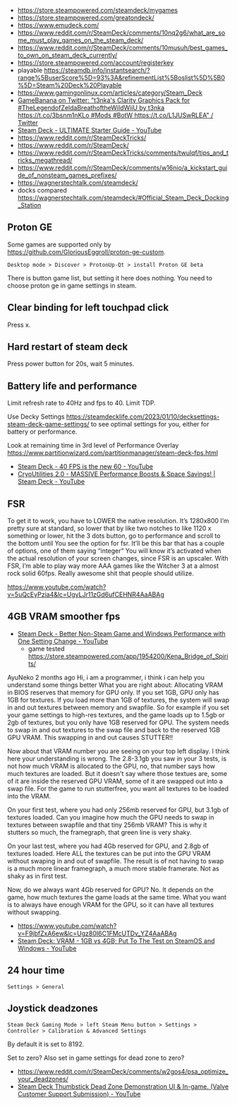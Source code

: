 - https://store.steampowered.com/steamdeck/mygames
- https://store.steampowered.com/greatondeck/
- https://www.emudeck.com/
- https://www.reddit.com/r/SteamDeck/comments/10nq2g6/what_are_some_must_play_games_on_the_steam_deck/
- https://www.reddit.com/r/SteamDeck/comments/10musuh/best_games_to_own_on_steam_deck_currently/
- https://store.steampowered.com/account/registerkey
- playable https://steamdb.info/instantsearch/?range%5BuserScore%5D=93%3A&refinementList%5Boslist%5D%5B0%5D=Steam%20Deck%20Playable
- https://www.gamingonlinux.com/articles/category/Steam_Deck
- [GameBanana on Twitter: "t3nka's Clarity Graphics Pack for #TheLegendofZeldaBreathoftheWildWiiU by t3nka https://t.co/3bsnm1nKLo #Mods #BotW https://t.co/L1JUSwRLEA" / Twitter](https://twitter.com/GameBanana/status/1239687904475131907)
- [Steam Deck - ULTIMATE Starter Guide - YouTube](https://www.youtube.com/watch?v=MbpGPqacCos)
- https://www.reddit.com/r/SteamDeckTricks/
- https://www.reddit.com/r/SteamDeck/
- https://www.reddit.com/r/SteamDeckTricks/comments/twulqf/tips_and_tricks_megathread/
- https://www.reddit.com/r/SteamDeck/comments/w16nio/a_kickstart_guide_of_nonsteam_games_prefixes/
- https://wagnerstechtalk.com/steamdeck/
- docks compared https://wagnerstechtalk.com/steamdeck/#Official_Steam_Deck_Docking_Station

## Proton GE

Some games are supported only by https://github.com/GloriousEggroll/proton-ge-custom.

`Desktop mode > Discover > ProtonUp-Qt > install Proton GE beta`

There is button game list, but setting it here does nothing. You need to choose proton ge in game settings in steam.

## Clear binding for left touchpad click

Press x.

## Hard restart of steam deck

Press power button for 20s, wait 5 minutes.

## Battery life and performance

Limit refresh rate to 40Hz and fps to 40. Limit TDP.

Use Decky Settings https://steamdecklife.com/2023/01/10/decksettings-steam-deck-game-settings/ to see optimal settings for you, either for battery or performance.

Look at remaining time in 3rd level of Performance Overlay https://www.partitionwizard.com/partitionmanager/steam-deck-fps.html

- [Steam Deck - 40 FPS is the new 60 - YouTube](https://www.youtube.com/watch?v=ZWZI3CKlByc)
- [CryoUtilities 2.0 - MASSIVE Performance Boosts & Space Savings! | Steam Deck - YouTube](https://www.youtube.com/watch?v=C9EjXYZUqUs)

## FSR

To get it to work, you have to LOWER the native resolution. It’s 1280x800 I’m pretty sure at standard, so lower that by like two notches to like 1120 x something or lower, hit the 3 dots button, go to performance and scroll to the bottom until You see the option for fsr. It’ll be this bar that has a couple of options, one of them saying “integer” You will know it’s activated when the actual resolution of your screen changes, since FSR is an upscaler. With FSR, I’m able to play way more AAA games like the Witcher 3 at a almost rock solid 60fps. Really awesome shit that people should utilize.

https://www.youtube.com/watch?v=5uQcEyPzia4&lc=UgyLJr11zGd6ufCEHNR4AaABAg

## 4GB VRAM smoother fps

- [Steam Deck - Better Non-Steam Game and Windows Performance with One Setting Change - YouTube](https://www.youtube.com/watch?v=qt7l2_SmGnc&t=62s)
  - game tested https://store.steampowered.com/app/1954200/Kena_Bridge_of_Spirits/

AyuNeko
2 months ago
Hi, i am a programmer, i think i can help you understand some things better
What you are right about: Allocating VRAM in BIOS reserves that memory for GPU only. If you set 1GB, GPU only has 1GB for textures. If you load more than 1GB of textures, the system will swap in and out textures between memory and swapfile.
So for example if you set your game settings to high-res textures, and the game loads up to 1.5gb or 2gb of textures, but you only have 1GB reserved for GPU. The system needs to swap in and out textures to the swap file and back to the reserved 1GB GPU VRAM. This swapping in and out causes STUTTER!!

Now about that VRAM number you are seeing on your top left display. I think here your understanding is wrong. The 2.8-3.1gb you saw in your 3 tests, is not how much VRAM is allocated to the GPU, no, that number says how much textures are loaded. But it doesn't say where those textues are, some of it are inside the reserved GPU VRAM, some of it are swapped out into a swap file. For the game to run stutterfree, you want all textures to be loaded into the VRAM.

On your first test, where you had only 256mb reserved for GPU, but 3.1gb of textures loaded. Can you imagine how much the GPU needs to swap in textures between swapfile and that tiny 256mb VRAM? This is why it stutters so much, the framegraph, that green line is very shaky.

On your last test, where you had 4Gb reserved for GPU, and 2.8gb of textures loaded. Here ALL the textures can be put into the GPU VRAM without swaping in and out of swapfile. The result is of not having to swap is a much more linear framegraph, a much more stable framerate. Not as shaky as in first test.

Now, do we always want 4Gb reserved for GPU? No. It depends on the game, how much textures the game loads at the same time. What you want is to always have enough VRAM for the GPU, so it can have all textures without swapping.

- https://www.youtube.com/watch?v=F9jbfZxA6ew&lc=Ugz80I6C1FMcUTDv_YZ4AaABAg
- [Steam Deck: VRAM - 1GB vs 4GB; Put To The Test on SteamOS and Windows - YouTube](https://www.youtube.com/watch?v=MbAK_n1aa2Y)

## 24 hour time

`Settings > General`

## Joystick deadzones

`Steam Deck Gaming Mode > left Steam Menu button > Settings > Controller > Calibration & Advanced Settings`

By default it is set to 8192.

Set to zero? Also set in game settings for dead zone to zero?

- https://www.reddit.com/r/SteamDeck/comments/w2gos4/psa_optimize_your_deadzones/
- [Steam Deck Thumbstick Dead Zone Demonstration UI & In-game. (Valve Customer Support Submission) - YouTube](https://www.youtube.com/watch?v=5Fmwerkb6yo)
